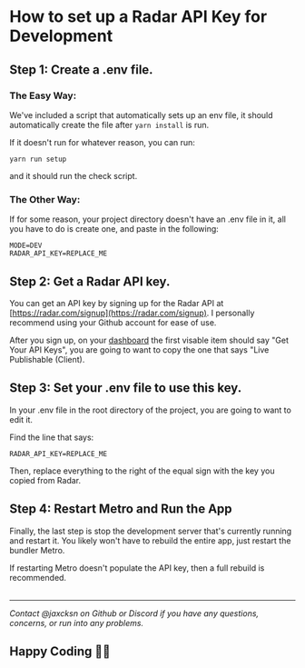 # How to set up a Radar API Key for Development

## Step 1: Create a .env file.

### The Easy Way:

We've included a script that automatically sets up an env file, it should automatically create the file after `yarn install` is run.

If it doesn't run for whatever reason, you can run:

`yarn run setup`

and it should run the check script.

### The Other Way:

If for some reason, your project directory doesn't have an .env file in it, all you have to do is create one, and paste in the following:

```Shell
MODE=DEV
RADAR_API_KEY=REPLACE_ME
```

## Step 2: Get a Radar API key.

You can get an API key by signing up for the Radar API at [https://radar.com/signup](https://radar.com/signup). I personally recommend using your Github account for ease of use.

After you sign up, on your [dashboard](https://radar.com/dashboard) the first visable item should say "Get Your API Keys", you are going to want to copy the one that says "Live Publishable (Client).

## Step 3: Set your .env file to use this key.

In your .env file in the root directory of the project, you are going to want to edit it.

Find the line that says:

```Shell
RADAR_API_KEY=REPLACE_ME
```

Then, replace everything to the right of the equal sign with the key you copied from Radar.

## Step 4: Restart Metro and Run the App

Finally, the last step is stop the development server that's currently running and restart it. You likely won't have to rebuild the entire app, just restart the bundler Metro.

If restarting Metro doesn't populate the API key, then a full rebuild is recommended.
<br /><br />

---

_Contact @jaxcksn on Github or Discord if you have any questions, concerns, or run into any problems._

## Happy Coding 🎉🙌

